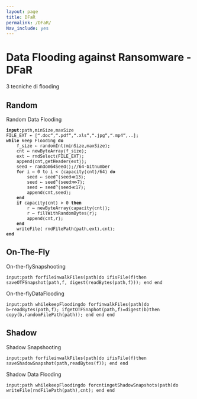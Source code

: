 ```yaml
---
layout: page
title: DFaR
permalink: /DFaR/
Nav_include: yes
---
```


# Data Flooding against Ransomware - DFaR

3 tecniche di flooding

## Random

Random Data Flooding

<pre><small><b>input</b>:path,minSize,maxSize
FILE_EXT ← [“.doc”,“.pdf”,“.xls”,“.jpg”,“.mp4”,..];
<b>while</b> keep Flooding <b>do</b>
    f_size ← randomInt(minSize,maxSize);
    cnt ← newByteArray(f_size);
    ext ← rndSelect(FILE_EXT);
    append(cnt,getHeader(ext));
    seed ← random64Seed();//64-bitnumber
    <b>for</b> i ← 0 to i < (capacity(cnt)/64) <b>do</b>
        seed ← seed^(seed≪13);
        seed ← seed^(seed⋙7);
        seed ← seed^(seed≪17);
        append(cnt,seed);
    <b>end</b>
    <b>if</b> capacity(cnt) > 0 <b>then</b>
        r ← newByteArray(capacity(cnt));
        r ← fillWithRandomBytes(r);
        append(cnt,r);     
    <b>end</b> 
    writeFile( rndFilePath(path,ext),cnt); 
<b>end</b>
</small></pre>

## On-The-Fly

On-the-flySnapshooting
```
input:path forfileinwalkFiles(path)do ifisFile(f)then saveOTFSnapshot(path,f, digest(readBytes(path,f))); end end
```

On-the-flyDataFlooding
```
input:path whilekeepFloodingdo forfinwalkFiles(path)do b←readBytes(path,f); ifgetOTFSnaphot(path,f)=digest(b)then copy(b,randomFilePath(path)); end end end

```


## Shadow

Shadow Snapshooting
```
input:path forfileinwalkFiles(path)do ifisFile(f)then saveShadowSnapshot(path,readBytes(f)); end end
```
Shadow Data Flooding
```
input:path whilekeepFloodingdo forcntingetShadowSnapshots(path)do writeFile(rndFilePath(path),cnt); end end
```